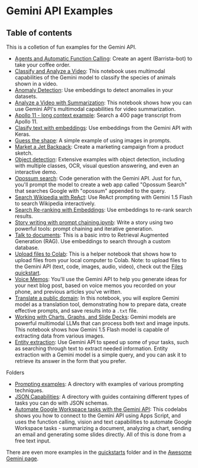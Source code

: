 # Gemini API Examples

## Table of contents
This is a colletion of fun examples for the Gemini API. 
* [Agents and Automatic Function Calling](https://github.com/google-gemini/cookbook/blob/main/examples/Agents_Function_Calling_Barista_Bot.ipynb): Create an agent (Barrista-bot) to take your coffee order. 
* [Classify and Analyze a Video](https://github.com/google-gemini/cookbook/blob/main/examples/Analyze_a_Video_Classification.ipynb): This notebook uses multimodal capabilities of the Gemini model to classify the species of animals shown in a video.
* [Anomaly Detection](https://github.com/google-gemini/cookbook/blob/main/examples/Anomaly_detection_with_embeddings.ipynb): Use embeddings to detect anomalies in your datasets.
* [Analyze a Video with Summarization](https://github.com/google-gemini/cookbook/blob/main/examples/Analyze_a_Video_Summarization.ipynb): This notebook shows how you can use Gemini API's multimodal capabilities for video summarization.
* [Apollo 11 - long context example](https://github.com/google-gemini/cookbook/blob/main/examples/Apollo_11.ipynb): Search a 400 page transcript from Apollo 11.
* [Clasify text with embeddings](https://github.com/google-gemini/cookbook/blob/main/examples/Classify_text_with_embeddings.ipynb): Use embeddings from the Gemini API with Keras.
* [Guess the shape](https://github.com/google-gemini/cookbook/blob/main/examples/Guess_the_shape.ipynb): A simple example of using images in prompts.
* [Market a Jet Backpack](https://github.com/google-gemini/cookbook/blob/main/examples/Market_a_Jet_Backpack.ipynb): Create a marketing campaign from a product sketch.
* [Object detection](https://github.com/google-gemini/cookbook/blob/main/examples/Object_detection.ipynb): Extensive examples with object detection, including with multiple classes, OCR, visual question answering, and even an interactive demo.  
* [Opossum search](https://github.com/google-gemini/cookbook/blob/main/examples/Opossum_search.ipynb): Code generation with the Gemini API. Just for fun, you'll prompt the model to create a web app called "Opossum Search" that searches Google with "opossum" appended to the query.
* [Search Wikipedia with ReAct](https://github.com/google-gemini/cookbook/blob/main/examples/Search_Wikipedia_using_ReAct.ipynb): Use ReAct prompting with Gemini 1.5 Flash to search Wikipedia interactively.
* [Search Re-ranking with Embeddings](https://github.com/google-gemini/cookbook/blob/main/examples/Search_reranking_using_embeddings.ipynb): Use embeddings to re-rank search results.
* [Story writing with prompt chaining.ipynb](https://github.com/google-gemini/cookbook/blob/main/examples/Story_Writing_with_Prompt_Chaining.ipynb): Write a story using two powerful tools: prompt chaining and iterative generation.
* [Talk to documents](https://github.com/google-gemini/cookbook/blob/main/examples/Talk_to_documents_with_embeddings.ipynb): This is a basic intro to Retrieval Augmented Generation (RAG). Use embeddings to search through a custom database.
* [Upload files to Colab](https://github.com/google-gemini/cookbook/blob/main/examples/Upload_files_to_Colab.ipynb): This is a helper notebook that shows how to upload files from your local computer to Colab. Note: to upload files to the Gemini API (text, code, images, audio, video), check out the [Files quickstart](https://github.com/google-gemini/cookbook/blob/main/quickstarts/File_API.ipynb).
* [Voice Memos](https://github.com/google-gemini/cookbook/blob/main/examples/Voice_memos.ipynb): You'll use the Gemini API to help you generate ideas for your next blog post, based on voice memos you recorded on your phone, and previous articles you've written.
* [Translate a public domain](https://github.com/google-gemini/cookbook/blob/main/examples/Translate_a_Public_Domain_Book.ipynb): In this notebook, you will explore Gemini model as a translation tool, demonstrating how to prepare data, create effective prompts, and save results into a `.txt` file.
* [Working with Charts, Graphs, and Slide Decks](https://github.com/google-gemini/cookbook/blob/main/examples/Working_with_Charts_Graphs_and_Slide_Decks.ipynb): Gemini models are powerful multimodal LLMs that can process both text and image inputs. This notebook shows how Gemini 1.5 Flash model is capable of extracting data from various images.
* [Entity extraction](https://github.com/google-gemini/cookbook/blob/main/examples/Entity_Extraction.ipynb): Use Gemini API to speed up some of your tasks, such as searching through text to extract needed information. Entity extraction with a Gemini model is a simple query, and you can ask it to retrieve its answer in the form that you prefer.

Folders
* [Prompting examples](https://github.com/google-gemini/cookbook/tree/main/examples/prompting): A directory with examples of various prompting techniques. 
* [JSON Capabilities](https://github.com/google-gemini/cookbook/blob/main/quickstarts/Tuning.ipynb): A directory with guides containing different types of tasks you can do with JSON schemas.
* [Automate Google Workspace tasks with the Gemini API](https://github.com/google-gemini/cookbook/tree/main/examples/Apps_script_and_Workspace_codelab): This codelabs shows you how to connect to the Gemini API using Apps Script, and uses the function calling, vision and text capabilities to automate Google Workspace tasks - summarizing a document, analyzing a chart, sending an email and generating some slides directly. All of this is done from a free text input.

There are even more examples in the [quickstarts](https://github.com/google-gemini/cookbook/tree/main/quickstarts) folder and in the [Awesome Gemini page](../Awesome_gemini.md).
